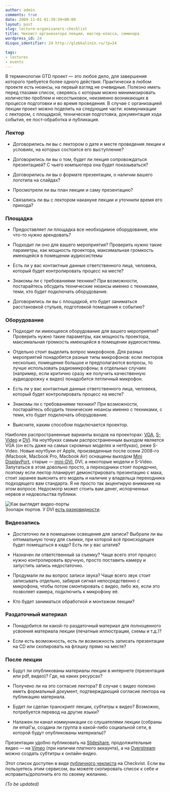 ```yaml
---
author: admin
comments: true
date: 2009-11-01 01:39:59+00:00
layout: post
slug: lecture-organizaners-checklist
title: Чеклист организатора лекции, мастер-класса, семинара
wordpress_id: 24
disqus_identifier: 24 http://glebkalinin.ru/?p=24

tags:
- lectures
- events
---
```


В терминологии GTD проект — это любое дело, для завершения которого требуется более одного действия. Практически в любом проекте есть нюансы, на первый взгляд не очевидные. Полезно иметь перед глазами список, сверяясь с которым можно минимизировать количество проблем и несостыковок, неизменно возникающих в процессе подготовки и во время проведения. В случае с организацией лекции проект можно поделить на следующие части: коммуникации с лектором, с площадкой, техническая подготовка, документация хода события, ее пост-обработка и публикация.

<!-- more -->


### Лектор

	
  * Договорились ли вы с лектором о дате и месте проведения лекции и условиях, на которых состоится его выступление?

	
  * Договорились ли вы о том, будет ли лекция сопровождаться презентацией? С чьего компьютера она будет показываться?

	
  * Договорились ли вы о формате презентации, о наличии вашего логотипа на слайдах?

	
  * Просмотрели ли вы план лекции и саму презентацию?

	
  * Связались ли вы с лектором накануне лекции и уточнили время его прихода?




### Площадка

  * Предоставляет ли площадка все необходимое оборудование, или что-то нужно арендовать?

	
  * Подходит ли оно для вашего мероприятия? Проверить нужно такие параметры, как мощность проектора, максимальная громкость имеющейся в помещении аудиосистемы

	
  * Есть ли у вас контактные данные ответственного лица, человека, который будет контролировать процесс на месте?

	
  * Знакомы ли с требованиями техники? При возможности, постарайтесь обсудить технические нюансы именно с техниками, теми, кто будет подключать оборудование.


  * Договорились ли вы с площадкой, кто будет заниматься расстановкой стульев, подготовкой помещения к событию?




### Оборудование





	
  * Подходит ли имеющееся оборудование для вашего мероприятия? Проверить нужно такие параметры, как мощность проектора, максимальная громкость имеющейся в помещении аудиосистемы.

	
  * Отдельно стоит выделить вопрос микрофонов. Для разных мероприятий понадобятся разные типы  микрофонов: если лекторов несколько, помещение большое и предполагаются вопросы, то лучше использовать радиомикрофоны; в отдельных случаях (например, если критично сразу же получить качественную аудиодорожку к видео) понадобится петличный микрофон.

	
  * Есть ли у вас контактные данные ответственного лица, человека, который будет контролировать процесс на месте?

	
  * Знакомы ли с требованиями техники? При возможности, постарайтесь обсудить технические нюансы именно с техниками, с  теми, кто будет подключать оборудование.

	
  * Выясните, каким способом подключается проектор.






Наиболее распространенные варианты входов на проекторах: [VGA](http://ru.wikipedia.org/wiki/VGA_(%D1%80%D0%B0%D0%B7%D1%8A%D1%91%D0%BC)), [S-Video](http://ru.wikipedia.org/wiki/S-Video) и [DVI](http://ru.wikipedia.org/wiki/DVI). На ноутбуках самым распространенным выходом является VGA (он есть даже на самых скромных моделях и нетбуках), реже S-Video. Новые ноутбуки от Apple, произведенные после осени 2008-го (Macbook, Macbook Pro, Macbook Air) оснащены выходом [Mini DisplayPort](http://ru.wikipedia.org/wiki/DisplayPort), старые — [mini-DVI](http://en.wikipedia.org/wiki/Mini_dvi), DVI, а некоторые модели и S-Video. Запутаться в этом довольно просто, а переходники стоят порядочно, поэтому если лектор планирует демонстрировать презентацию с мака, стоит заранее выяснить его модель и наличие у владельца переходника подходящего вам стандарта. Я не просто так акцентирую внимание на этом вопросе. Недосмотр может стоить вам денег, испорченных нервов и недовольства публики.



![Как выглядят видео-порты](http://glebkalinin.ru/featured/2009/11/dvi-vga-s-video-mini-displayport-mini-dvi.png)  
Зоопарк портов. У DVI [есть разновидности](http://ru.wikipedia.org/wiki/DVI).




### Видеозапись





	
  * Достаточно ли в помещении освещения для записи? Выбрали ли вы оптимальную точку для съемки, при которой всё происходящее будет помещаться в кадр? Есть ли у вас штатив?

	
  * Назначен ли ответственный за съемку? Чаще всего этот процесс нужно контролировать вручную, просто поставить камеру и запустить запись недостаточно.

	
  * Продумали ли вы вопрос записи звука? Чаще всего звук стоит записывать отдельно, забирая сигнал непосредственно с микрофона, чтобы потом смонтировать с видео, либо же, если это позволяет камера, подключить к микрофону её.

	
  * Кто будет заниматься обработкой и монтажом лекции?





### Раздаточный материал







  * Понадобится ли какой-то раздаточный материал для полноценного усвоения материала лекции (печатные иллюстрации, схемы и т.д.)?


  * Если есть возможность, есть ли возможность записать презентации на CD или скопировать на флэшку прямо на месте?






### После лекции








	
  * Будут ли опубликованы материалы лекции в интернете (презентация или pdf, видео)? Где, на каких ресурсах?

	
  * Получено ли на это согласие лектора? В случае  с видео полезно иметь формальный документ, подтверждающий согласие лектора на публикацию материала.

	
  * Будет ли сделан транскрипт лекции, субтитры к видео? Возможно, потребуется перевод на другие языки?

	
  * Налажен ли канал коммуникации со слушателями лекции (собраны ли email'ы, создана ли группа в какой-либо социальной сети, в которой будут опубликованы материалы)?





Презентации удобно публиковать на [Slideshare](http://www.slideshare.com/), продолжительные видео — на [Vimeo](http://vimeo.com) (при наличии платного аккаунта), а на [Overstream](http://www.overstream.net/index.php) можно создать субтитры к онлайн-видео.



Этот список доступен в виде [публичного чеклиста](https://checkvist.com/checklists/90215) на Checkvist. Если вы пользуетесь этим сервисом, вы можете скопировать список к себе и исправить/дополнить его по своему желанию.


_(To be updated)_
